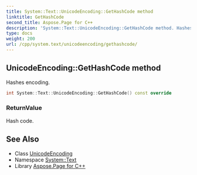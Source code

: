 ```yaml
---
title: System::Text::UnicodeEncoding::GetHashCode method
linktitle: GetHashCode
second_title: Aspose.Page for C++
description: 'System::Text::UnicodeEncoding::GetHashCode method. Hashes encoding in C++.'
type: docs
weight: 200
url: /cpp/system.text/unicodeencoding/gethashcode/
---
```

## UnicodeEncoding::GetHashCode method


Hashes encoding.

```cpp
int System::Text::UnicodeEncoding::GetHashCode() const override
```


### ReturnValue

Hash code.

## See Also

* Class [UnicodeEncoding](../)
* Namespace [System::Text](../../)
* Library [Aspose.Page for C++](../../../)
